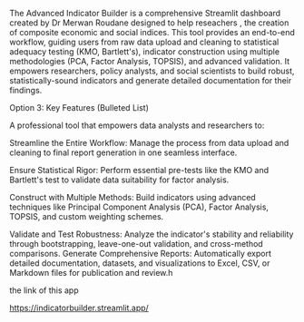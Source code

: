 The Advanced Indicator Builder is a comprehensive Streamlit dashboard created by Dr Merwan Roudane designed to help reseachers , the creation of composite economic and social indices. This tool provides an end-to-end workflow, guiding users from raw data upload and cleaning to statistical adequacy testing (KMO, Bartlett's), indicator construction using multiple methodologies (PCA, Factor Analysis, TOPSIS), and advanced validation. It empowers researchers, policy analysts, and social scientists to build robust, statistically-sound indicators and generate detailed documentation for their findings.

Option 3: Key Features (Bulleted List)

A professional tool that empowers data analysts and researchers to:

Streamline the Entire Workflow: Manage the process from data upload and cleaning to final report generation in one seamless interface.

Ensure Statistical Rigor: Perform essential pre-tests like the KMO and Bartlett's test to validate data suitability for factor analysis.

Construct with Multiple Methods: Build indicators using advanced techniques like Principal Component Analysis (PCA), Factor Analysis, TOPSIS, and custom weighting schemes.

Validate and Test Robustness: Analyze the indicator's stability and reliability through bootstrapping, leave-one-out validation, and cross-method comparisons.
Generate Comprehensive Reports: Automatically export detailed documentation, datasets, and visualizations to Excel, CSV, or Markdown files for publication and review.h

 the link of this app 

 
 https://indicatorbuilder.streamlit.app/
 


